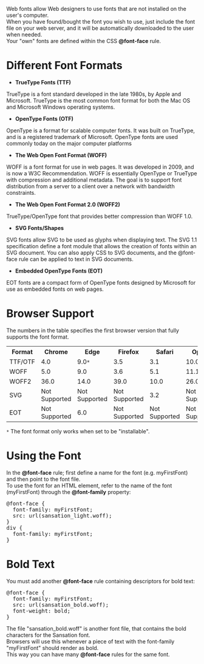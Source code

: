 Web fonts allow Web designers to use fonts that are not installed on the user's computer.
<br>
When you have found/bought the font you wish to use, just include the font file on your web server, and it will be automatically downloaded to the user when needed.
<br>
Your "own" fonts are defined within the CSS <b>@font-face</b> rule.
<h1>Different Font Formats</h1>
<ul>
  <li><b>TrueType Fonts (TTF)</b></li>
</ul>
TrueType is a font standard developed in the late 1980s, by Apple and Microsoft. TrueType is the most common font format for both the Mac OS and Microsoft Windows operating systems.
<ul>
  <li><b>OpenType Fonts (OTF)</b></li>
</ul>
OpenType is a format for scalable computer fonts. It was built on TrueType, and is a registered trademark of Microsoft. OpenType fonts are used commonly today on the major computer platforms
<ul>
  <li><b>The Web Open Font Format (WOFF)</b></li>
</ul>

WOFF is a font format for use in web pages. It was developed in 2009, and is now a W3C Recommendation. WOFF is essentially OpenType or TrueType with compression and additional metadata. The goal is to support font distribution from a server to a client over a network with bandwidth constraints.
<ul>
  <li><b>The Web Open Font Format 2.0 (WOFF2)</b></li>
</ul>
TrueType/OpenType font that provides better compression than WOFF 1.0.
<ul>
  <li><b>SVG Fonts/Shapes</b></li>
</ul>
SVG fonts allow SVG to be used as glyphs when displaying text. The SVG 1.1 specification define a font module that allows the creation of fonts within an SVG document. You can also apply CSS to SVG documents, and the @font-face rule can be applied to text in SVG documents.
<ul>
  <li><b>Embedded OpenType Fonts (EOT)</b></li>
</ul>
EOT fonts are a compact form of OpenType fonts designed by Microsoft for use as embedded fonts on web pages.
<h1>Browser Support</h1>
The numbers in the table specifies the first browser version that fully supports the font format.
<table>
  <tr>
    <th>Format</th>
    <th>Chrome</th>
    <th>Edge</th>
    <th>Firefox</th>
    <th>Safari</th>
    <th>Opera</th>
  </tr>
  <tr>
    <td>TTF/OTF</td>
    <td>4.0</td>
    <td>9.0<code>*</code></td>
    <td>3.5</td>
    <td>3.1</td>
    <td>10.0</td>
  </tr>
  <tr>
    <td>WOFF</td>
    <td>5.0</td>
    <td>9.0</td>
    <td>3.6</td>
    <td>5.1</td>
    <td>11.1</td>
  </tr>
  <tr>
    <td>WOFF2</td>
    <td>36.0</td>
    <td>14.0</td>
    <td>39.0</td>
    <td>10.0</td>
    <td>26.0</td>
  </tr>
  <tr>
    <td>SVG</td>
    <td>Not Supported</td>
    <td>Not Supported</td>
    <td>Not Supported</td>
    <td>3.2</td>
    <td>Not Supported</td>
  </tr>
  <tr>
    <td>EOT</td>
    <td>Not Supported</td>
    <td>6.0</td>
    <td>Not Supported</td>
    <td>Not Supported</td>
    <td>Not Supported</td>
  </tr>
</table>
<code>*</code> The font format only works when set to be "installable".
<h1>Using the Font</h1>
In the <b>@font-face</b> rule; first define a name for the font (e.g. myFirstFont) and then point to the font file.
<br>
To use the font for an HTML element, refer to the name of the font (myFirstFont) through the <b>@font-family</b> property:
<pre>
@font-face {
  font-family: myFirstFont;
  src: url(sansation_light.woff);
}
div {
  font-family: myFirstFont;
}
</pre>
<h1>Bold Text</h1>
You must add another <b>@font-face</b> rule containing descriptors for bold text:
<pre>
@font-face {
  font-family: myFirstFont;
  src: url(sansation_bold.woff);
  font-weight: bold;
}
</pre>
The file "sansation_bold.woff" is another font file, that contains the bold characters for the Sansation font.
<br>
Browsers will use this whenever a piece of text with the font-family "myFirstFont" should render as bold.
<br>
This way you can have many <b>@font-face</b> rules for the same font.
